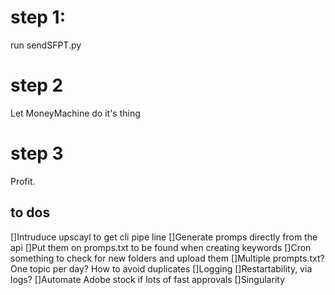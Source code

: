 # step 1:

run sendSFPT.py

# step 2 

Let MoneyMachine do it's thing

# step 3

Profit.

## to dos
[]Intruduce upscayl to get cli pipe line
[]Generate promps directly from the api
[]Put them on promps.txt to be found when creating keywords
[]Cron something to check for new folders and upload them
[]Multiple prompts.txt? One topic per day? How to avoid duplicates
[]Logging
[]Restartability, via logs?
[]Automate Adobe stock if lots of fast approvals
[]Singularity